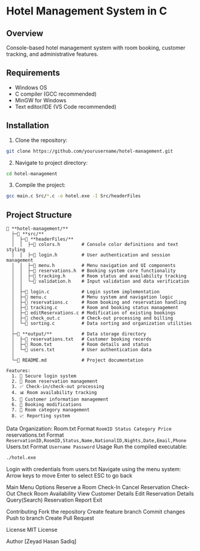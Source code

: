 # Hotel Management System in C

## Overview
Console-based hotel management system with room booking, customer tracking, and administrative features.

## Requirements
- Windows OS
- C compiler (GCC recommended)
- MinGW for Windows
- Text editor/IDE (VS Code recommended)

## Installation
1. Clone the repository:
```bash
git clone https://github.com/yourusername/hotel-management.git
```
2. Navigate to project directory:
```bash
cd hotel-management
```
3. Compile the project:
```bash
gcc main.c Src/*.c -o hotel.exe -I Src/headerFiles
```

## Project Structure
```
📁 **hotel-management/**
  ├─📁 **src/**
  │  ├─📁 **headerFiles/**
  │  │  ├─📄 colors.h        # Console color definitions and text styling
  │  │  ├─📄 login.h         # User authentication and session management
  │  │  ├─📄 menu.h          # Menu navigation and UI components
  │  │  ├─📄 reservations.h  # Booking system core functionality 
  │  │  ├─📄 tracking.h      # Room status and availability tracking
  │  │  └─📄 validation.h    # Input validation and data verification
  │  │
  │  ├─📄 login.c            # Login system implementation
  │  ├─📄 menu.c             # Menu system and navigation logic
  │  ├─📄 reservations.c     # Room booking and reservation handling
  │  ├─📄 tracking.c         # Room and booking status management
  │  ├─📄 editReservations.c # Modification of existing bookings
  │  ├─📄 check_out.c        # Check-out processing and billing
  │  └─📄 sorting.c          # Data sorting and organization utilities
  │
  ├─📁 **output/**           # Data storage directory
  │  ├─📄 reservations.txt   # Customer booking records
  │  ├─📄 Room.txt           # Room details and status
  │  └─📄 users.txt          # User authentication data
  │
  └─📄 README.md             # Project documentation
```
```
Features:
  1. 🔐 Secure login system
  2. 🏨 Room reservation management
  3. ✅ Check-in/check-out processing
  4. 📊 Room availability tracking
  5. 👥 Customer information management
  6. 🔄 Booking modifications
  7. 📝 Room category management
  8. 📈 Reporting system
```

Data Organization:
Room.txt Format
```RoomID Status Category Price```
reservations.txt Format
```ReservationID,RoomID,Status,Name,NationalID,Nights,Date,Email,Phone```
Users.txt Format
```Username Password```
Usage
Run the compiled executable:
```bash
./hotel.exe
```
Login with credentials from users.txt
Navigate using the menu system:
  Arrow keys to move
  Enter to select
  ESC to go back

Main Menu Options
  Reserve a Room
  Check-In
  Cancel Reservation
  Check-Out
  Check Room Availability
  View Customer Details
  Edit Reservation Details
  Query(Search)
  Reservation Report
  Exit

Contributing
  Fork the repository
  Create feature branch
  Commit changes
  Push to branch
  Create Pull Request

License
MIT License

Author
[Zeyad Hasan Sadiq]

